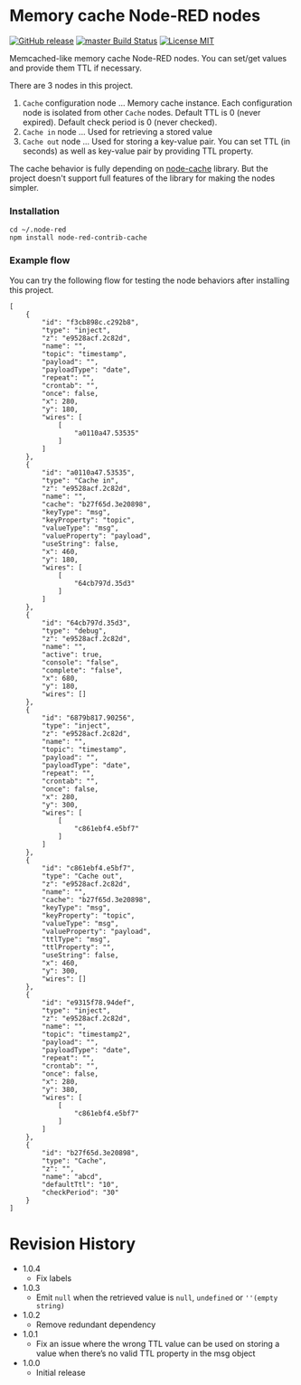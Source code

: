 Memory cache Node-RED nodes
===

[![GitHub release](https://img.shields.io/github/release/CANDY-LINE/node-red-contrib-cache.svg)](https://github.com/CANDY-LINE/node-red-contrib-cache/releases/latest)
[![master Build Status](https://travis-ci.org/CANDY-LINE/node-red-contrib-cache.svg?branch=master)](https://travis-ci.org/CANDY-LINE/node-red-contrib-cache/)
[![License MIT](https://img.shields.io/github/license/CANDY-LINE/node-red-contrib-cache.svg)](http://opensource.org/licenses/MIT)

Memcached-like memory cache Node-RED nodes. You can set/get values and provide them TTL if necessary.

There are 3 nodes in this project.

1. `Cache` configuration node ... Memory cache instance. Each configuration node is isolated from other `Cache` nodes. Default TTL is 0 (never expired). Default check period is 0 (never checked).
1. `Cache in` node ... Used for retrieving a stored value
1. `Cache out` node ... Used for storing a key-value pair. You can set TTL (in seconds) as well as key-value pair by providing TTL property.

The cache behavior is fully depending on [node-cache](https://www.npmjs.com/package/node-cache) library. But the project doesn't support full features of the library for making the nodes simpler.

### Installation

```
cd ~/.node-red
npm install node-red-contrib-cache
```

### Example flow

You can try the following flow for testing the node behaviors after installing this project.

```
[
    {
        "id": "f3cb898c.c292b8",
        "type": "inject",
        "z": "e9528acf.2c82d",
        "name": "",
        "topic": "timestamp",
        "payload": "",
        "payloadType": "date",
        "repeat": "",
        "crontab": "",
        "once": false,
        "x": 280,
        "y": 180,
        "wires": [
            [
                "a0110a47.53535"
            ]
        ]
    },
    {
        "id": "a0110a47.53535",
        "type": "Cache in",
        "z": "e9528acf.2c82d",
        "name": "",
        "cache": "b27f65d.3e20898",
        "keyType": "msg",
        "keyProperty": "topic",
        "valueType": "msg",
        "valueProperty": "payload",
        "useString": false,
        "x": 460,
        "y": 180,
        "wires": [
            [
                "64cb797d.35d3"
            ]
        ]
    },
    {
        "id": "64cb797d.35d3",
        "type": "debug",
        "z": "e9528acf.2c82d",
        "name": "",
        "active": true,
        "console": "false",
        "complete": "false",
        "x": 680,
        "y": 180,
        "wires": []
    },
    {
        "id": "6879b817.90256",
        "type": "inject",
        "z": "e9528acf.2c82d",
        "name": "",
        "topic": "timestamp",
        "payload": "",
        "payloadType": "date",
        "repeat": "",
        "crontab": "",
        "once": false,
        "x": 280,
        "y": 300,
        "wires": [
            [
                "c861ebf4.e5bf7"
            ]
        ]
    },
    {
        "id": "c861ebf4.e5bf7",
        "type": "Cache out",
        "z": "e9528acf.2c82d",
        "name": "",
        "cache": "b27f65d.3e20898",
        "keyType": "msg",
        "keyProperty": "topic",
        "valueType": "msg",
        "valueProperty": "payload",
        "ttlType": "msg",
        "ttlProperty": "",
        "useString": false,
        "x": 460,
        "y": 300,
        "wires": []
    },
    {
        "id": "e9315f78.94def",
        "type": "inject",
        "z": "e9528acf.2c82d",
        "name": "",
        "topic": "timestamp2",
        "payload": "",
        "payloadType": "date",
        "repeat": "",
        "crontab": "",
        "once": false,
        "x": 280,
        "y": 380,
        "wires": [
            [
                "c861ebf4.e5bf7"
            ]
        ]
    },
    {
        "id": "b27f65d.3e20898",
        "type": "Cache",
        "z": "",
        "name": "abcd",
        "defaultTtl": "10",
        "checkPeriod": "30"
    }
]
```

# Revision History
* 1.0.4
    - Fix labels
* 1.0.3
    - Emit `null` when the retrieved value is `null`, `undefined` or `''(empty string)`
* 1.0.2
    - Remove redundant dependency
* 1.0.1
    - Fix an issue where the wrong TTL value can be used on storing a value when there’s no valid TTL property in the msg object
* 1.0.0
    - Initial release

